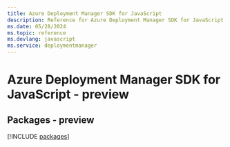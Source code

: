 ```yaml
---
title: Azure Deployment Manager SDK for JavaScript
description: Reference for Azure Deployment Manager SDK for JavaScript
ms.date: 05/28/2024
ms.topic: reference
ms.devlang: javascript
ms.service: deploymentmanager
---
```

# Azure Deployment Manager SDK for JavaScript - preview
## Packages - preview
[!INCLUDE [packages](deployment-manager-index.md)]